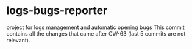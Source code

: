# logs-bugs-reporter
project for logs management and automatic opening bugs
This commit contains all the changes that came after CW-63 (last 5 commits are not relevant). 
